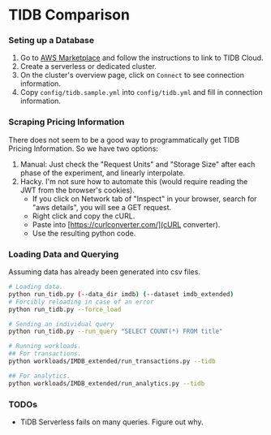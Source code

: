 # TIDB Comparison
### Seting up a Database
1. Go to [AWS Marketplace](https://aws.amazon.com/marketplace/pp/prodview-7xendfnh6ykg2) and follow the instructions to link to TIDB Cloud.
2. Create a serverless or dedicated cluster.
3. On the cluster's overview page, click on `Connect` to see connection information.
4. Copy `config/tidb.sample.yml` into `config/tidb.yml` and fill in connection information.

### Scraping Pricing Information
There does not seem to be a good way to programmatically get TIDB Pricing Information.
So we have two options:
1. Manual: Just check the "Request Units" and "Storage Size" after each phase of the experiment, and linearly interpolate.
2. Hacky. I'm not sure how to automate this (would require reading the JWT from the browser's cookies).
    * If you click on Network tab of "Inspect" in your browser, search for "aws details", you will see a GET request.
    * Right click and copy the cURL.
    * Paste into [https://curlconverter.com/](cURL converter).
    * Use the resulting python code.



### Loading Data and Querying
Assuming data has already been generated into csv files. 
```sh
# Loading data.
python run_tidb.py (--data_dir imdb) (--dataset imdb_extended)
# Forcibly reloading in case of an error
python run_tidb.py --force_load

# Sending an individual query
python run_tidb.py --run_query "SELECT COUNT(*) FROM title"

# Running workloads.
## For transactions.
python workloads/IMDB_extended/run_transactions.py --tidb

## For analytics.
python workloads/IMDB_extended/run_analytics.py --tidb
```

### TODOs
* TiDB Serverless fails on many queries. Figure out why.